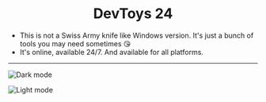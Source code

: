 <h1 align="center">
  DevToys 24
</h1>

- This is not a Swiss Army knife like Windows version. It's just a bunch of tools you may need sometimes 😘
- It's online, available 24/7. And available for all platforms.

<hr />

![Dark mode](https://cdn.devtoys24.com/themes/dark-v2.png)

![Light mode](https://cdn.devtoys24.com/themes/light-v2.png)

